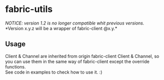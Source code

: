 # fabric-utils
*NOTICE: version 1.2 is no longer compatible whit previous versions.*  
*Version x.y.z will be a wrapper of fabric-client @x.y.\*  

## Usage
Client & Channel are inherited from origin fabric-client Client & Channel, so you can use them in the same way of fabric-client except the override functions.  
See code in examples to check how to use it. :)
